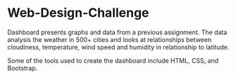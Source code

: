 # Web-Design-Challenge
 
 Dashboard presents graphs and data from a previous assignment. The data analysis the weather in 500+ cities and looks at relationships between cloudiness, temperature, wind speed and humidity in relationship to latitude. 
 
 Some of the tools used to create the dashboard include HTML, CSS, and Bootstrap.




